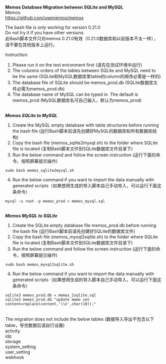 **Memos Database Migration between SQLite and MySQL**
\
Memos\
https://github.com/usememos/memos

The bash file is only working for version 0.21.0\
Do not try it if you have other versions.\
此Bash脚本文件只对memos 0.21.0有效（0.21.0数据库和以前版本不太一样），请不要在其他版本上运行。

Instruction:
1. Please run it on the test enironment first (请先在测试环境中运行)
2. The columns orders of the tables between SQLite and MySQL need to be the same (SQLite和MySQL数据库里table的column的顺序必需是一样的)
3. The database file of SQLite should be memos_prod.db (SQLite数据库文件必需为memos_prod.db)
4. The database name of MySQL can be typed in. The default is memos_prod (MySQL数据库名可自己输入，默认为memos_prod)

\
***Memos SQLite to MySQL***
1. Create the MySQL empty database with table structures before running the bash file (运行Bash脚本前请先创建好MySQL的数据库和所有数据库结构)
2. Copy the bash file (memos_sqlite2mysql.sh) to the folder where SQLite file is located (复制Bash脚本文件到SQLite数据库文件目录下)
3. Run the below command and follow the screen instruction (运行下面的命令，按照屏幕提示操作)
```
sudo bash memos_sqlite2mysql.sh
```
4. Run the below command if you want to import the data manually with generated scripts（如果想用生成的导入脚本自己手动导入，可以运行下面这条命令）
```
mysql -u root -p memos_prod < memos_mysql.sql
```
\
***Memos MySQL to SQLite***
1. Create the SQLite empty database file memos_prod.db before running the bash file (运行Bash脚本前请先创建好SQLite的数据库文件)
2. Copy the bash file (memos_mysql2sqlite.sh) to the folder where SQLite file is located (复制Bash脚本文件到SQLite数据库文件目录下)
3. Run the below command and follow the screen instruction (运行下面的命令，按照屏幕提示操作)
```
sudo bash memos_mysql2sqlite.sh
```
4. Run the below command if you want to import the data manually with generated scripts（如果想用生成的导入脚本自己手动导入，可以运行下面这条命令）
```
sqlite3 memos_prod.db < memos_2sqlite.sql
sqlite3 memos_prod.db "update memo set content=replace(content,'\\n',char(10));"
```

\
The migration does not include the below tables (数据导入导出不包含以下table，导完数据后请自行设置)\
activity\
idp\
storage\
system_setting\
user_setting\
webhook



